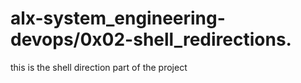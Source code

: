 # alx-system_engineering-devops/0x02-shell_redirections.
this is the shell direction part of the project 
